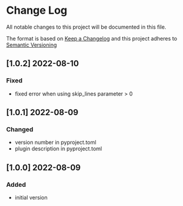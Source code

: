 # Change Log

All notable changes to this project will be documented in this file.

The format is based on [Keep a Changelog](http://keepachangelog.com/) and this project adheres to [Semantic Versioning](https://semver.org/)

## [1.0.2] 2022-08-10

### Fixed

- fixed error when using skip_lines parameter > 0

## [1.0.1] 2022-08-09

### Changed

- version number in pyproject.toml
- plugin description in pyproject.toml

## [1.0.0] 2022-08-09

### Added

- initial version

